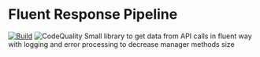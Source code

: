 # Fluent Response Pipeline

[![Build](https://dev.azure.com/kpeshekhonov/FluentResponsePipeline/_apis/build/status/PeshekhonovK.FluentResponsePipeline?branchName=master)](https://kpeshekhonov.visualstudio.com/FluentResponsePipeline/_build/latest?definitionId=4&branchName=master)
![CodeQuality](https://www.codefactor.io/repository/github/signalr/signalr/badge?style=plastic)
Small library to get data from API calls in fluent way with logging and error processing to decrease manager methods size
